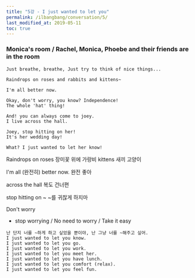 ```yaml
---
title: "5강 - I just wanted to let you"
permalink: /ilbangbang/conversation/5/
last_modified_at: 2019-05-11
toc: true
---
```


### Monica's room / Rachel, Monica, Phoebe and their friends are in the room
```
Just breathe, breathe, Just try to think of nice things...

Raindrops on roses and rabbits and kittens~

I'm all better now.

Okay, don't worry, you know? Independence!
The whole 'hat' thing!

And! you can always come to joey.
I live across the hall.

Joey, stop hitting on her!
It's her wedding day!

What? I just wanted to let her know!
````

Raindrops on roses 장미꽃 위에 가랑비
kittens 새끼 고양이

I'm all (완전히) better now.
완전 좋아

across the hall 복도 건너편

stop hitting on ~ ~를 귀찮게 하지마

Don't worry
* stop worrying / No need to worry / Take it easy

```
난 단지 너를 ~하게 하고 싶었을 뿐이야, 난 그냥 너를 ~해주고 싶어.
I just wanted to let you know.
I just wanted to let you go.
I just wanted to let you work.
I just wanted to let you meet her.
I just wanted to let you have lunch.
I just wanted to let you comfort (relax).
I just wanted to let you feel fun.
```